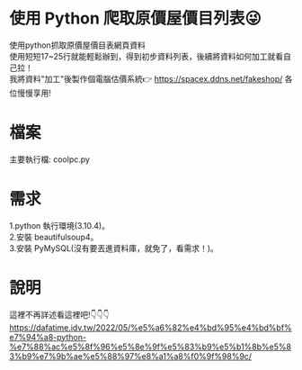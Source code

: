 # 使用 Python 爬取原價屋價目列表😜
使用python抓取原價屋價目表網頁資料<br>
使用短短17~25行就能輕鬆辦到，得到初步資料列表，後續將資料如何加工就看自己拉！<br>
我將資料"加工"後製作個電腦估價系統👉 https://spacex.ddns.net/fakeshop/
各位慢慢享用!

# 檔案
主要執行檔: coolpc.py

# 需求
1.python 執行環境(3.10.4)。<br>
2.安裝 beautifulsoup4。<br>
3.安裝 PyMySQL(沒有要丟進資料庫，就免了，看需求！)。

# 說明
這裡不再詳述看這裡吧!👇👇👇<br>
https://dafatime.idv.tw/2022/05/%e5%a6%82%e4%bd%95%e4%bd%bf%e7%94%a8-python-%e7%88%ac%e5%8f%96%e5%8e%9f%e5%83%b9%e5%b1%8b%e5%83%b9%e7%9b%ae%e5%88%97%e8%a1%a8%f0%9f%98%9c/
